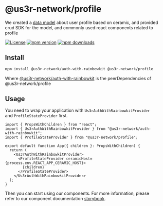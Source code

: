 # @us3r-network/profile

We created a [data model](https://github.com/us3r-network/s3-jssdk/tree/main/packages/data-model) about user profile based on ceramic, and provided crud SDK for the model, and commonly used react components related to profile

[![License](https://img.shields.io/badge/License-MIT.svg)](https://opensource.org/licenses/MIT)
[![npm version](https://badge.fury.io/js/%40us3r-network%2Fprofile.svg)](https://badge.fury.io/js/%40us3r-network%2Fprofile)
[![npm downloads](https://img.shields.io/npm/dm/%40us3r-network%2Fprofile.svg)](https://www.npmjs.com/package/@us3r-network/profile)

## Install

```bash
npm install @us3r-network/auth-with-rainbowkit @us3r-network/profile
```

Where [@us3r-network/auth-with-rainbowkit](https://github.com/us3r-network/s3-jssdk/tree/main/packages/auth-with-rainbowkit) is the peerDependencies of @us3r-network/profile

## Usage

You need to wrap your application with `Us3rAuthWithRainbowkitProvider` and `ProfileStateProvider` first.

```tsx
import { PropsWithChildren } from "react";
import { Us3rAuthWithRainbowkitProvider } from "@us3r-network/auth-with-rainbowkit";
import { ProfileStateProvider } from "@us3r-network/profile";

export default function App({ children }: PropsWithChildren) {
  return (
    <Us3rAuthWithRainbowkitProvider>
      <ProfileStateProvider ceramicHost={process.env.REACT_APP_CERAMIC_HOST}>
        {children}
      </ProfileStateProvider>
    </Us3rAuthWithRainbowkitProvider>
  );
}
```

Then you can start using our components. For more information, please refer to our component documentation [storybook](https://www.components.s3.xyz/?path=/docs/components-profile-introduction--docs).
